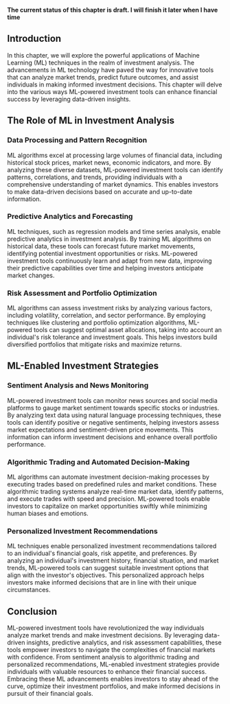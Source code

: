 **The current status of this chapter is draft. I will finish it later when I have time**

Introduction
------------

In this chapter, we will explore the powerful applications of Machine Learning (ML) techniques in the realm of investment analysis. The advancements in ML technology have paved the way for innovative tools that can analyze market trends, predict future outcomes, and assist individuals in making informed investment decisions. This chapter will delve into the various ways ML-powered investment tools can enhance financial success by leveraging data-driven insights.

The Role of ML in Investment Analysis
-------------------------------------

### Data Processing and Pattern Recognition

ML algorithms excel at processing large volumes of financial data, including historical stock prices, market news, economic indicators, and more. By analyzing these diverse datasets, ML-powered investment tools can identify patterns, correlations, and trends, providing individuals with a comprehensive understanding of market dynamics. This enables investors to make data-driven decisions based on accurate and up-to-date information.

### Predictive Analytics and Forecasting

ML techniques, such as regression models and time series analysis, enable predictive analytics in investment analysis. By training ML algorithms on historical data, these tools can forecast future market movements, identifying potential investment opportunities or risks. ML-powered investment tools continuously learn and adapt from new data, improving their predictive capabilities over time and helping investors anticipate market changes.

### Risk Assessment and Portfolio Optimization

ML algorithms can assess investment risks by analyzing various factors, including volatility, correlation, and sector performance. By employing techniques like clustering and portfolio optimization algorithms, ML-powered tools can suggest optimal asset allocations, taking into account an individual's risk tolerance and investment goals. This helps investors build diversified portfolios that mitigate risks and maximize returns.

ML-Enabled Investment Strategies
--------------------------------

### Sentiment Analysis and News Monitoring

ML-powered investment tools can monitor news sources and social media platforms to gauge market sentiment towards specific stocks or industries. By analyzing text data using natural language processing techniques, these tools can identify positive or negative sentiments, helping investors assess market expectations and sentiment-driven price movements. This information can inform investment decisions and enhance overall portfolio performance.

### Algorithmic Trading and Automated Decision-Making

ML algorithms can automate investment decision-making processes by executing trades based on predefined rules and market conditions. These algorithmic trading systems analyze real-time market data, identify patterns, and execute trades with speed and precision. ML-powered tools enable investors to capitalize on market opportunities swiftly while minimizing human biases and emotions.

### Personalized Investment Recommendations

ML techniques enable personalized investment recommendations tailored to an individual's financial goals, risk appetite, and preferences. By analyzing an individual's investment history, financial situation, and market trends, ML-powered tools can suggest suitable investment options that align with the investor's objectives. This personalized approach helps investors make informed decisions that are in line with their unique circumstances.

Conclusion
----------

ML-powered investment tools have revolutionized the way individuals analyze market trends and make investment decisions. By leveraging data-driven insights, predictive analytics, and risk assessment capabilities, these tools empower investors to navigate the complexities of financial markets with confidence. From sentiment analysis to algorithmic trading and personalized recommendations, ML-enabled investment strategies provide individuals with valuable resources to enhance their financial success. Embracing these ML advancements enables investors to stay ahead of the curve, optimize their investment portfolios, and make informed decisions in pursuit of their financial goals.
